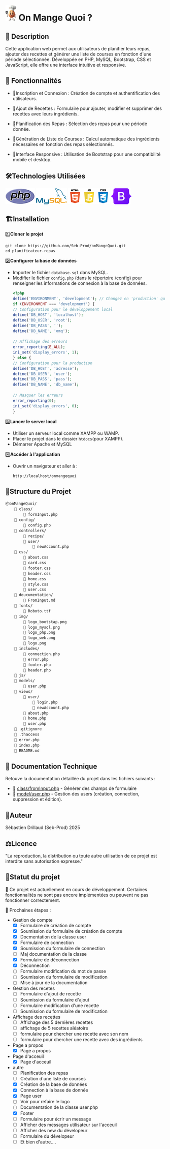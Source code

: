 # ![php](./img/logo.png)  On Mange Quoi ?

## 📝 **Description**
Cette application web permet aux utilisateurs de planifier leurs repas, ajouter des recettes et générer une liste de courses en fonction d'une période sélectionnée. Développée en PHP, MySQL, Bootstrap, CSS et JavaScript, elle offre une interface intuitive et responsive.

## 🚀 **Fonctionnalités**

- 🔐Inscription et Connexion : Création de compte et authentification des utilisateurs.

- 📝Ajout de Recettes : Formulaire pour ajouter, modifier et supprimer des recettes avec leurs ingrédients.

- 📅Planification des Repas : Sélection des repas pour une période donnée.

- 🛒Génération de Liste de Courses : Calcul automatique des ingrédients nécessaires en fonction des repas sélectionnés.

- 📱Interface Responsive : Utilisation de Bootstrap pour une compatibilité mobile et desktop.

## 🛠️**Technologies Utilisées**

![php](./img/logo_php.png) 
![MySQL](./img/logo_mysql.png)  ![php](./img/logo_web.png) ![php](./img/logo_bootstrap.png) 

## 🏗️**Installation**
1️⃣**Cloner le projet**
```batch
git clone https://github.com/Seb-Prod/onMangeQuoi.git
cd planificateur-repas
```
2️⃣**Configurer la base de données**
- Importer le fichier `database.sql` dans MySQL.
- Modifier le fichier `config.php` (dans le répertoire /config) pour renseigner les informations de connexion à la base de données.
    ```php
    <?php
    define('ENVIRONMENT', 'development'); // Changez en 'production' quand vous déployez
    if (ENVIRONMENT === 'development') {
    // Configuration pour le développement local
    define('DB_HOST', 'localhost');
    define('DB_USER', 'root');
    define('DB_PASS', '');
    define('DB_NAME', 'omq');

    // Affichage des erreurs
    error_reporting(E_ALL);
    ini_set('display_errors', 1);
    } else {
    // Configuration pour la production
    define('DB_HOST', 'adresse');
    define('DB_USER', 'user'); 
    define('DB_PASS', 'pass');
    define('DB_NAME', 'db_name');

    // Masquer les erreurs
    error_reporting(0);
    ini_set('display_errors', 0);
    }    
    ```

3️⃣**Lancer le server local**
- Utiliser un serveur local comme XAMPP ou WAMP.
- Placer le projet dans le dossier `htdocs`(pour XAMPP).
- Démarrer Apache et MySQL

4️⃣**Accéder à l'application**
- Ouvrir un navigateur et aller à :
    ```
    http://localhost/onmangequoi
    ```
## 📂**Structure du Projet**
```md
📦onMangeQuoi/
    📂 class/
        📄 formInput.php
    📂 config/
        📄 config.php
    📂 controllers/
        📂 recipe/
        📂 user/
            📄 newAccount.php
    📂 css/
        📄 about.css
        📄 card.css
        📄 footer.css
        📄 header.css
        📄 home.css
        📄 style.css
        📄 user.css
    📂 doucumentation/
        📄 FromInput.md
    📂 fonts/
        📄 Roboto.ttf
    📂 img/
        📄 logo_bootstap.png
        📄 logo_mysql.png
        📄 logo_php.png
        📄 logo_web.png
        📄 logo.png
    📂 includes/
        📄 connection.php
        📄 error.php
        📄 footer.php
        📄 header.php
    📂 js/
    📂 models/
        📄 user.php
    📂 views/
        📂 user/
            📄 login.php
            📄 newAccount.php
        📄 about.php
        📄 home.php
        📄 user.php
    📄 .gitignore
    📄 .thaccess
    📄 error.php
    📄 index.php
    📄 README.md
```

## 📖 **Documentation Technique**
Retouve la documentation détaillée du projet dans les fichiers suivants :
- 📌 [class/fromInput.php](./documentation/FormInput.md) - Générer des champs de formulaire
- 📌 [model/user.php](./documentation/User.md) - Gestion des users (création, connection, suppression et édition).

## 👤**Auteur**

Sébastien Drillaud
(Seb-Prod) 2025

## ⚖️**Licence**
"La reproduction, la distribution ou toute autre utilisation de ce projet est interdite sans autorisation expresse."

## 🔨**Statut du projet**
🚧 Ce projet est actuellement en cours de développement.
Certaines fonctionnalités ne sont pas encore implémentées ou peuvent ne pas fonctionner correctement.

📌 Prochaines étapes :
- Gestion de compte 
    - [x] Formulaire de création de compte
    - [x] Soumission du formulaire de création de compte
    - [x] Docmentation de la classe user
    - [x] Formulaire de connection
    - [x] Soumission du formulaire de connection
    - [ ] Maj documentation de la classe
    - [x] Formulaire de déconnection
    - [x] Déconnection
    - [ ] Formulaire modification du mot de passe
    - [ ] Soumission du formulaire de modification
    - [ ] Mise à jour de la documentation
- Gestion des recetes
    - [ ] Formulaire d'ajout de recette
    - [ ] Soumission du formulaire d'ajout
    - [ ] Formulaire modification d'une recette
    - [ ] Soumission du formulaire de modification
- Affichage des recettes
    - [ ] Affichage des 5 dernières recettes
    - [ ] affichage de 5 recettes aléatoire
    - [ ] formulaire pour chercher une recette avec son nom
    - [ ] formulaire pour chercher une recette avec des ingrédients
- Page a propos
    - [x] Page a propos
- Page d'acceuil
    - [x] Page d'acceuil
- autre
    - [ ] Planification des repas
    - [ ] Création d'une liste de courses
    - [x] Création de la base de données
    - [x] Connection à la base de donnée
    - [x] Page user
    - [ ] Voir pour refaire le logo
    - [ ] Documentation de la classe user.php
    - [x] Footer
    - [ ] Formulaire pour écrir un message
    - [ ] Afficher des messages utilisateur sur l'acceuil
    - [ ] Afficher des new du dévelopeur
    - [ ] Formulaire du dévelopeur
    - [ ] Et bien d'autre....
